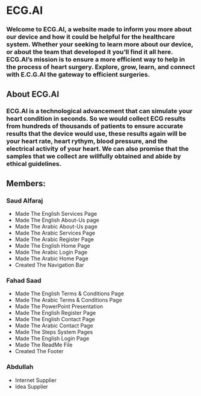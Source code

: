# ECG.AI
### Welcome to ECG.AI, a website made to inform you more about our device and how it could be helpful for the healthcare system. Whether your seeking to learn more about our device, or about the team that developed it you’ll find it all here. ECG.AI’s mission is to ensure a more efficient way to help in the process of heart surgery. Explore, grow, learn, and connect with E.C.G.AI the gateway to efficient surgeries. 
## About ECG.AI
### ECG.AI is a technological advancement that can simulate your heart condition in seconds. So we would collect ECG results from hundreds of thousands of patients to ensure accurate results that the device would use, these results again will be your heart rate, heart rythym, blood pressure, and the electrical activity of your heart. We can also promise that the samples that we collect are willfully obtained and abide by ethical guidelines.
## Members:
### Saud Alfaraj
- Made The English Services Page
- Made The English About-Us page
- Made The Arabic About-Us page
- Made The Arabic Services Page
- Made The Arabic Register Page
- Made The English Home Page
- Made The Arabic Login Page
- Made The Arabic Home Page
- Created The Navigation Bar
### Fahad Saad
- Made The English Terms & Conditions Page
- Made The Arabic Terms & Conditions Page
- Made The PowerPoint Presentation
- Made The English Register Page
- Made The English Contact Page
- Made The Arabic Contact Page
- Made The Steps System Pages
- Made The English Login Page
- Made The ReadMe File
- Created The Footer
### Abdullah 
- Internet Supplier
- Idea Supplier
